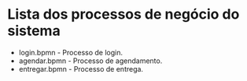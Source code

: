 # Lista dos processos de negócio do sistema

* login.bpmn - Processo de login.
* agendar.bpmn - Processo de agendamento.
* entregar.bpmn - Processo de entrega.


